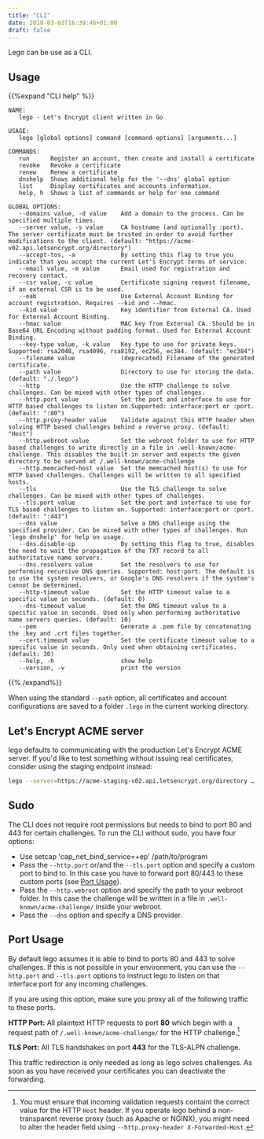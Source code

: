 ```yaml
---
title: "CLI"
date: 2019-03-03T16:39:46+01:00
draft: false
---
```


Lego can be use as a CLI.

<!--more-->

## Usage

{{%expand "CLI help" %}}
```slim
NAME:
   lego - Let's Encrypt client written in Go

USAGE:
   lego [global options] command [command options] [arguments...]

COMMANDS:
   run      Register an account, then create and install a certificate
   revoke   Revoke a certificate
   renew    Renew a certificate
   dnshelp  Shows additional help for the '--dns' global option
   list     Display certificates and accounts information.
   help, h  Shows a list of commands or help for one command

GLOBAL OPTIONS:
   --domains value, -d value    Add a domain to the process. Can be specified multiple times.
   --server value, -s value     CA hostname (and optionally :port). The server certificate must be trusted in order to avoid further modifications to the client. (default: "https://acme-v02.api.letsencrypt.org/directory")
   --accept-tos, -a             By setting this flag to true you indicate that you accept the current Let's Encrypt terms of service.
   --email value, -m value      Email used for registration and recovery contact.
   --csr value, -c value        Certificate signing request filename, if an external CSR is to be used.
   --eab                        Use External Account Binding for account registration. Requires --kid and --hmac.
   --kid value                  Key identifier from External CA. Used for External Account Binding.
   --hmac value                 MAC key from External CA. Should be in Base64 URL Encoding without padding format. Used for External Account Binding.
   --key-type value, -k value   Key type to use for private keys. Supported: rsa2048, rsa4096, rsa8192, ec256, ec384. (default: "ec384")
   --filename value             (deprecated) Filename of the generated certificate.
   --path value                 Directory to use for storing the data. (default: "./.lego")
   --http                       Use the HTTP challenge to solve challenges. Can be mixed with other types of challenges.
   --http.port value            Set the port and interface to use for HTTP based challenges to listen on.Supported: interface:port or :port. (default: ":80")
   --http.proxy-header value    Validate against this HTTP header when solving HTTP based challenges behind a reverse proxy. (default: "Host")
   --http.webroot value         Set the webroot folder to use for HTTP based challenges to write directly in a file in .well-known/acme-challenge. This disables the built-in server and expects the given directory to be served at /.well-known/acme-challenge
   --http.memcached-host value  Set the memcached host(s) to use for HTTP based challenges. Challenges will be written to all specified hosts.
   --tls                        Use the TLS challenge to solve challenges. Can be mixed with other types of challenges.
   --tls.port value             Set the port and interface to use for TLS based challenges to listen on. Supported: interface:port or :port. (default: ":443")
   --dns value                  Solve a DNS challenge using the specified provider. Can be mixed with other types of challenges. Run 'lego dnshelp' for help on usage.
   --dns.disable-cp             By setting this flag to true, disables the need to wait the propagation of the TXT record to all authoritative name servers.
   --dns.resolvers value        Set the resolvers to use for performing recursive DNS queries. Supported: host:port. The default is to use the system resolvers, or Google's DNS resolvers if the system's cannot be determined.
   --http-timeout value         Set the HTTP timeout value to a specific value in seconds. (default: 0)
   --dns-timeout value          Set the DNS timeout value to a specific value in seconds. Used only when performing authoritative name servers queries. (default: 10)
   --pem                        Generate a .pem file by concatenating the .key and .crt files together.
   --cert.timeout value         Set the certificate timeout value to a specific value in seconds. Only used when obtaining certificates. (default: 30)
   --help, -h                   show help
   --version, -v                print the version
```
{{% /expand%}}


When using the standard `--path` option, all certificates and account configurations are saved to a folder `.lego` in the current working directory.


## Let's Encrypt ACME server

lego defaults to communicating with the production Let's Encrypt ACME server.
If you'd like to test something without issuing real certificates, consider using the staging endpoint instead:

```bash
lego --server=https://acme-staging-v02.api.letsencrypt.org/directory …
```

## Sudo

The CLI does not require root permissions but needs to bind to port 80 and 443 for certain challenges.
To run the CLI without sudo, you have four options:

- Use setcap 'cap_net_bind_service=+ep' /path/to/program
- Pass the `--http.port` or/and the `--tls.port` option and specify a custom port to bind to. In this case you have to forward port 80/443 to these custom ports (see [Port Usage](usage/cli#port-usage)).
- Pass the `--http.webroot` option and specify the path to your webroot folder. In this case the challenge will be written in a file in `.well-known/acme-challenge/` inside your webroot.
- Pass the `--dns` option and specify a DNS provider.

## Port Usage

By default lego assumes it is able to bind to ports 80 and 443 to solve challenges.
If this is not possible in your environment, you can use the `--http.port` and `--tls.port` options to instruct
lego to listen on that interface:port for any incoming challenges.

If you are using this option, make sure you proxy all of the following traffic to these ports.

**HTTP Port:** All plaintext HTTP requests to port **80** which begin with a request path of `/.well-known/acme-challenge/` for the HTTP challenge.[^header]

**TLS Port:** All TLS handshakes on port **443** for the TLS-ALPN challenge.

This traffic redirection is only needed as long as lego solves challenges. As soon as you have received your certificates you can deactivate the forwarding.

[^header]: You must ensure that incoming validation requests containt the correct value for the HTTP `Host` header. If you operate lego behind a non-transparent reverse proxy (such as Apache or NGINX), you might need to alter the header field using `--http.proxy-header X-Forwarded-Host`.
